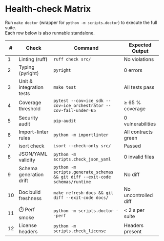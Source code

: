 # Health-check Matrix

Run `make doctor` (wrapper for `python -m scripts.doctor`) to execute the full suite.  
Each row below is also runnable standalone.

| # | Check | Command | Expected Output |
|---|--------|---------|-----------------|
| 1 | Linting (ruff) | `ruff check src/` | No violations |
| 2 | Typing (pyright) | `pyright` | 0 errors |
| 3 | Unit & integration tests | `make test` | All tests pass |
| 4 | Coverage threshold | `pytest --cov=ice_sdk --cov=ice_orchestrator --cov-fail-under=65` | ≥ 65 % coverage |
| 5 | Security audit | `pip-audit` | 0 vulnerabilities |
| 6 | Import-linter rules | `python -m importlinter` | All contracts green |
| 7 | isort check | `isort --check-only src/` | Passed |
| 8 | JSON/YAML validity | `python -m scripts.check_json_yaml` | 0 invalid files |
| 9 | Schema generation drift | `python -m scripts.generate_schemas && git diff --exit-code schemas/runtime` | No diff |
|10 | Doc build freshness | `make refresh-docs && git diff --exit-code docs/` | No uncontrolled diff |
|11 | ⏱️ Perf smoke | `python -m scripts.doctor --perf` | < 2 s per suite |
|12 | License headers | `python -m scripts.check_license` | Headers present | 